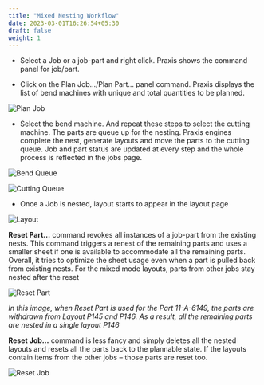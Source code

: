 ```yaml
---
title: "Mixed Nesting Workflow"
date: 2023-03-01T16:26:54+05:30
draft: false
weight: 1
---
```


* Select a Job or a job-part and right click. Praxis shows the command panel for job/part. 

* Click on the Plan Job…/Plan Part… panel command. Praxis displays the list of bend machines with unique and total quantities to be planned.

![Plan Job](/images/PlanJob.png)

* Select the bend machine. And repeat these steps to select the cutting machine. The parts are queue up for the nesting. Praxis engines complete the nest, generate layouts and move the parts to the cutting queue. Job and part status are updated at every step and the whole process is reflected in the jobs page.

![Bend Queue](/images/BendQueue.png)

![Cutting Queue](/images/CutQueue.png)

* Once a Job is nested, layout starts to appear in the layout page

![Layout](/images/layout.png)

**Reset Part…** command revokes all instances of a job-part from the existing nests. This command triggers a renest of the remaining parts and uses a smaller sheet if one is available to accommodate all the remaining parts. Overall, it tries to optimize the sheet usage even when a part is pulled back from existing nests. For the mixed mode layouts, parts from other jobs stay nested after the reset


![Reset Part](/images/ResetPart.png)

_In this image, when Reset Part is used for the Part 11-A-6149, the parts are withdrawn from Layout P145 and P146. As a result, all the remaining parts are nested in a single layout P146_

**Reset Job…** command is less fancy and simply deletes all the nested layouts and resets all the parts back to the plannable state. If the layouts contain items from the other jobs – those parts are reset too. 

![Reset Job](/images/ResetJob.png)
